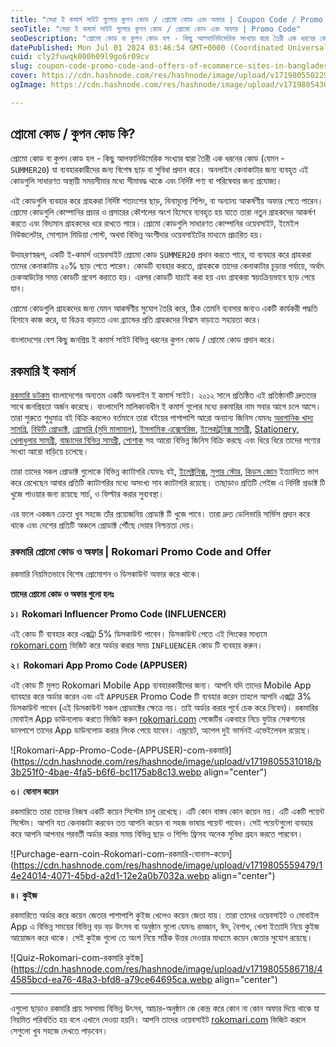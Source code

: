 ```yaml
---
title: "সেরা ই কমার্স সাইট গুলোর কুপন কোড / প্রোমো কোড এবং অফার | Coupon Code / Promo Code and offers of ecommerce sites in Bangladesh"
seoTitle: "সেরা ই কমার্স সাইট গুলোর কুপন কোড / প্রোমো কোড এবং অফার | Promo Code"
seoDescription: "প্রোমো কোড বা কুপন কোড হল - কিছু আলফানিউমেরিক সংখ্যার দ্বারা তৈরী এক ধরনের কোড (যেমন - SUMMER20) যা ব্যবহারকারীদের জন্য বিশেষ ছাড় বা সুবিধা প্রদান করে।"
datePublished: Mon Jul 01 2024 03:46:54 GMT+0000 (Coordinated Universal Time)
cuid: cly2fuwqk000h09l9go6r09cv
slug: coupon-code-promo-code-and-offers-of-ecommerce-sites-in-bangladesh
cover: https://cdn.hashnode.com/res/hashnode/image/upload/v1719805502297/a221c12e-2fa7-4447-8c4b-2c6120f80259.webp
ogImage: https://cdn.hashnode.com/res/hashnode/image/upload/v1719805430769/0f9729c9-a1fb-485a-9712-afacee29445d.webp

---
```


## প্রোমো কোড / কুপন কোড কি?

প্রোমো কোড বা কুপন কোড হল - কিছু আলফানিউমেরিক সংখ্যার দ্বারা তৈরী এক ধরনের কোড (যেমন - `SUMMER20`) যা ব্যবহারকারীদের জন্য বিশেষ ছাড় বা সুবিধা প্রদান করে। অনলাইন কেনাকাটার জন্য ব্যবহৃত এই কোডগুলি সাধারণত অস্থায়ী সময়সীমার মধ্যে সীমাবদ্ধ থাকে এবং নির্দিষ্ট পণ্য বা পরিষেবার জন্য প্রযোজ্য।

এই কোডগুলি ব্যবহার করে গ্রাহকরা নির্দিষ্ট শতাংশের ছাড়, বিনামূল্যে শিপিং, বা অন্যান্য আকর্ষণীয় অফার পেতে পারেন। প্রোমো কোডগুলি কোম্পানির প্রচার ও প্রসারের কৌশলের অংশ হিসেবে ব্যবহৃত হয় যাতে তারা নতুন গ্রাহকদের আকর্ষণ করতে এবং বিদ্যমান গ্রাহকদের ধরে রাখতে পারে। প্রোমো কোডগুলি সাধারণত কোম্পানির ওয়েবসাইট, ইমেইল নিউজলেটার, সোশ্যাল মিডিয়া পোস্ট, অথবা বিভিন্ন অংশীদার ওয়েবসাইটের মাধ্যমে প্রচারিত হয়।

উদাহরণস্বরূপ, একটি ই-কমার্স ওয়েবসাইট প্রোমো কোড `SUMMER20` প্রদান করতে পারে, যা ব্যবহার করে গ্রাহকরা তাদের কেনাকাটায় ২০% ছাড় পেতে পারেন। কোডটি ব্যবহার করতে, গ্রাহককে তাদের কেনাকাটার চূড়ান্ত পর্যায়ে, অর্থাৎ চেকআউটের সময় কোডটি প্রবেশ করাতে হয়। এরপর কোডটি যাচাই করা হয় এবং গ্রাহকরা স্বয়ংক্রিয়ভাবে ছাড় পেয়ে যান।

প্রোমো কোডগুলি গ্রাহকদের জন্য যেমন আকর্ষণীয় সুযোগ তৈরি করে, ঠিক তেমনি ব্যবসার জন্যও একটি কার্যকরী পদ্ধতি হিসাবে কাজ করে, যা বিক্রয় বাড়াতে এবং ব্র্যান্ডের প্রতি গ্রাহকদের বিশ্বাস বাড়াতে সহায়তা করে।

বাংলাদেশের বেশ কিছু জনপ্রিয় ই কমার্স সাইট বিভিন্ন ধরনের কুপন কোড / প্রোমো কোড প্রদান করে।

## রকমারি ই কমার্স

[রকমারি ডটকম](https://rkmri.co/mNAmom0NyISA/) বাংলাদেশের অন্যতম একটি অনলাইন ই কমার্স সাইট। ২০১২ সালে প্রতিষ্ঠিত এই প্রতিষ্ঠানটি দ্রুততার সাথে জনপ্রিয়তা অর্জন করেছে। বাংলাদেশি মালিকানাধীন ই কমার্স গুলোর মধ্যে রকমারির নাম সবার আগে চলে আসে। তারা শুরুতে শুধুমাত্র বই বিক্রি করলেও বর্তমানে তারা বইয়ের পাশাপাশি আরো অন্যান্য জিনিস যেমনঃ [অরগানিক খাদ্য সামগ্রি](https://rkmri.co/m2l03MIeNA0T/), [বিউটি প্রোডাক্ট](https://rkmri.co/y0eS33e5mSIm/), [গ্রোসারি (মুদি মালামাল)](https://rkmri.co/m2l03MIeNA0T/), [ইসলামিক এক্সেসরিজ](https://rkmri.co/2eeElSEIlEmA/), [ইলেকট্রনিক্স সামগ্রী](https://rkmri.co/e2ee05pyEARe/), [Stationery](https://rkmri.co/00eSlmo02oSe/), [খেলাধুলার সামগ্রী](https://rkmri.co/eE2MIlAMy0m3/), [বাচ্চাদের বিভিন্ন সামগ্রী](https://rkmri.co/MAElSomAlTTS/)[,](https://rkmri.co/MoTEA5ATmoMe/) [পোশাক](https://rkmri.co/IAmSoRA5oA50/) সহ আরো বিভিন্ন জিনিস বিক্রি করছে এবং ধিরে ধিরে তাদের পণ্যের সংখ্যা আরো বাড়িয়ে চলেছে।

তারা তাদের সকল প্রোডাক্ট গুলোকে বিভিন্ন ক্যাটাগরি যেমনঃ বই, [ইলেক্ট্রনিক্স](https://rkmri.co/e2ee05pyEARe/), [সুপার স্টোর](https://rkmri.co/myEAEEM2MyMI/), [কিডস জোন](https://rkmri.co/MAElSomAlTTS/) ইত্যাদিতে ভাগ করে রেখেছেন আবার প্রতিটি ক্যাটাগরির মধ্যে অসংখ্য সাব ক্যাটাগরি রয়েছে। তাছাড়াও প্রতিটি পেইজ এ নির্দিষ্ট প্রডাক্ট টি খুজে পাওয়ার জন্য রয়েছে সার্চ, ও ফিল্টার করার সুব্যবস্থা।

এর ফলে একজন ক্রেতা খুব সহজে তাঁর প্রয়োজনিয় প্রোডাক্ট টি খুজে পাবে। তারা দ্রুত ডেলিভারি সার্ভিস প্রদান করে থাকে এবং দেশের প্রতিটি অঞ্চলে প্রোডাক্ট পৌঁছে দেয়ার নিশ্চয়তা দেয়।

### রকমারি প্রোমো কোড ও অফার | Rokomari Promo Code and Offer

রকমারি নিয়মিতভাবে বিশেষ প্রোমোশন ও ডিসকাউন্ট অফার করে থাকে।

**তাদের প্রোমো কোড ও অফার গুলো হলঃ**

**১। Rokomari Influencer Promo Code (INFLUENCER)**

এই কোড টি ব্যবহার করে এক্সট্রা 5% ডিসকাউন্ট পাবেন। ডিসকাউন্ট পেতে এই লিংকের মাধ্যমে [rokomari.com](https://rkmri.co/mNAmom0NyISA/) ভিজিট করে অর্ডার করার সময় `INFLUENCER` কোড টি ব্যবহার করুন।

**২।** **Rokomari App Promo Code (APPUSER)**

এই কোড টি মুলত Rokomari Mobile App ব্যবহারকারীদের জন্য। আপনি যদি তাদের Mobile App ব্যাবহার করে অর্ডার করেন এবং এই `APPUSER` Promo Code টি ব্যবহার করেন তাহলে আপনি এক্সট্রা 3% ডিসকাউন্ট পাবেন (এই ডিসকাউন্ট সকল প্রোডাক্টের ক্ষেত্রে নয়। তাই অর্ডার করার পূর্বে চেক করে নিবেন)। রকমারির মোবাইল App ডাউনলোড করতে ভিজিট করুন [rokomari.com](https://rkmri.co/mNAmom0NyISA/) পেজেটির একবারে নিচে ফুটার সেকশনের ডানপাশে তাদের App ডাউনলোড করার লিংক পেয়ে যাবেন। এন্ড্রয়েট, অ্যাপল দুই ভার্সনই এভেইলেবল রয়েছে।

![Rokomari-App-Promo-Code-(APPUSER)-com-রকমারি](https://cdn.hashnode.com/res/hashnode/image/upload/v1719805531018/b3b251f0-4bae-4fa5-b6f6-bc1175ab8c13.webp align="center")

**৩। বোনাস কয়েন**

রকমারিতে তারা তাদের নিজস্ব একটি কয়েন সিস্টেম চালু রেখেছে। এটি কোন বাস্তব কোন কয়েন নয়। এটি একটি পয়েন্ট সিস্টেম। আপনি যত কেনাকাটা করবেন তত আপনি কয়েন বা সহজ ভাষায় পয়েন্ট পাবেন। সেই পয়েন্টগুলো ব্যবহার করে আপনি আপনার পরবর্তী অর্ডার করার সময় বিভিন্ন ছাড় ও শিপিং ফ্রিসহ অনেক সুবিধা গ্রহন করতে পারবেন।

![Purchage-earn-coin-Rokomari-com-রকমারি-বোনাস-কয়েন](https://cdn.hashnode.com/res/hashnode/image/upload/v1719805559479/14e24014-4071-45bd-a2d1-12e2a0b7032a.webp align="center")

**৪। কুইজ**

রকমারিতে অর্ডার করে কয়েন জেতার পাশাপাশি কুইজ খেলেও কয়েন জেতা যায়। তারা তাদের ওয়েবসাইট ও মোবাইল App এ বিভিন্ন সময়ের বিভিন্ন বড় বড় উৎসব বা অনুষ্ঠান গুলো যেমনঃ রমজান, ঈদ, বৈশাখ, খেলা ইত্যাদি নিয়ে কুইজ আয়োজন করে থাকে। সেই কুইজ গুলো তে অংশ নিয়ে সঠিক উত্তর দেওয়ার মাধ্যমে কয়েন জেতার সুযোগ রয়েছে।

![Quiz-Rokomari-com-রকমারি কুইজ](https://cdn.hashnode.com/res/hashnode/image/upload/v1719805586718/44585bcd-ea76-48a3-bfd8-a79ce64695ca.webp align="center")

---

এগুলো ছাড়াও রকমারি প্রায় সবসময় বিভিন্ন উৎসব, আচার-অনুষ্ঠান কে কেন্দ্র করে কোন না কোন অফার দিয়ে থাকে যা নিয়মিত পরিবর্তিত হয় বলে এখানে দেওয়া হয়নি। আপনি তাদের ওয়েবসাইট [rokomari.com](https://rkmri.co/mNAmom0NyISA/) ভিজিট করলে সেগুলো খুব সহজে দেখতে পাড়বেন।
